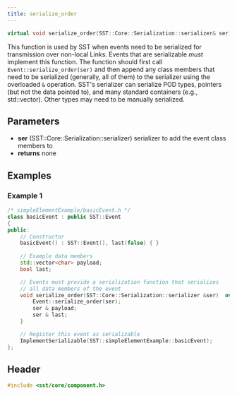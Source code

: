 ```yaml
---
title: serialize_order
---
```


```cpp
virtual void serialize_order(SST::Core::Serialization::serializer& ser) override;
```

This function is used by SST when events need to be serialized for transmission over non-local Links. 
Events that are serializable *must* implement this function. The function should first call 
`Event::serialize_order(ser)` and then append any class members that need to be serialized (generally, all of them) 
to the serializer using the overloaded `&` operation. SST's serializer can serialize POD types, pointers (but not the data pointed to), and many standard containers (e.g., std::vector). Other types may need to be manually serialized. 

## Parameters
* **ser** (SST::Core::Serialization::serializer) serializer to add the event class members to
* **returns** none


## Examples

<!--- SOURCE_CODE: sst-elements/src/sst/elements/simpleElementExample/basicEvent.h --->
### Example 1
```cpp
/* simpleElementExample/basicEvent.h */
class basicEvent : public SST::Event
{
public:
    // Constructor
    basicEvent() : SST::Event(), last(false) { }
    
    // Example data members
    std::vector<char> payload;
    bool last;

    // Events must provide a serialization function that serializes
    // all data members of the event
    void serialize_order(SST::Core::Serialization::serializer &ser)  override {
        Event::serialize_order(ser);
        ser & payload;
        ser & last;
    }

    // Register this event as serializable
    ImplementSerializable(SST::simpleElementExample::basicEvent);
};
```

## Header
```cpp
#include <sst/core/component.h>
```

